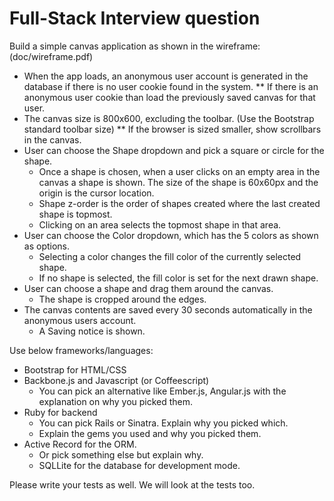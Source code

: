 Full-Stack Interview question
=============================

Build a simple canvas application as shown in the wireframe: (doc/wireframe.pdf)

* When the app loads, an anonymous user account is generated in the database if there is no user cookie found in the system.
** If there is an anonymous user cookie than load the previously saved canvas for that user.
* The canvas size is 800x600, excluding the toolbar. (Use the Bootstrap standard toolbar size)
** If the browser is sized smaller, show scrollbars in the canvas.	
* User can choose the Shape dropdown and pick a square or circle for the shape.
	* Once a shape is chosen, when a user clicks on an empty area in the canvas a shape is shown. The size of the shape is 60x60px and the origin is the cursor location.
	* Shape z-order is the order of shapes created where the last created shape is topmost.
	* Clicking on an area selects the topmost shape in that area.
* User can choose the Color dropdown, which has the 5 colors as shown as options.
	* Selecting a color changes the fill color of the currently selected shape.
	* If no shape is selected, the fill color is set for the next drawn shape.
* User can choose a shape and drag them around the canvas.
	* The shape is cropped around the edges.
* The canvas contents are saved every 30 seconds automatically in the anonymous users account.
	* A Saving notice is shown.

Use below frameworks/languages:

* Bootstrap for HTML/CSS 
* Backbone.js and Javascript (or Coffeescript)
	* You can pick an alternative like Ember.js, Angular.js with the explanation on why you picked them.
* Ruby for backend
	* You can pick Rails or Sinatra. Explain why you picked which.
	* Explain the gems you used and why you picked them.
* Active Record for the ORM.
	* Or pick something else but explain why.
	* SQLLite for the database for development mode.

Please write your tests as well. We will look at the tests too.
